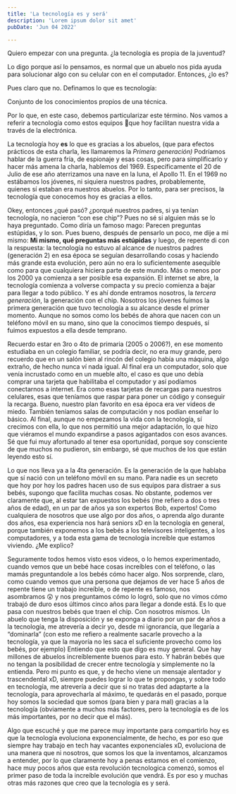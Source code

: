 ```yaml
---
title: 'La tecnología es y será'
description: 'Lorem ipsum dolor sit amet'
pubDate: 'Jun 04 2022'

---
```

Quiero empezar con una pregunta. ¿la tecnología es propia de la juventud?

Lo digo porque así lo pensamos, es normal que un abuelo nos pida ayuda para solucionar algo con su celular con en el computador. Entonces, ¿lo es? 

Pues claro que no. Definamos lo que es tecnología: 

Conjunto de los conocimientos propios de una técnica.

Por lo que, en este caso, debemos particularizar este término. Nos vamos a referir a tecnología como estos equipos 📱que hoy facilitan nuestra vida a través de la electrónica.

La tecnología hoy **es** lo que es gracias a los abuelos, (que para efectos prácticos de esta charla, les llamaremos la *Primera generación)* Podríamos hablar de la guerra fría, de espionaje y esas cosas, pero para simplificarlo y hacer más amena la charla, hablemos del 1969. Específicamente el 20 de Julio de ese año aterrizamos una nave en la luna, el Apollo 11. En el 1969 no estábamos los jóvenes, ni siquiera nuestros padres, probablemente, quienes sí estaban era nuestros abuelos. Por lo tanto, para ser precisos, la tecnología  que conocemos hoy es gracias a ellos.

Okey, entonces ¿qué pasó? ¿porqué nuestros padres, si ya tenían tecnología, no nacieron “con ese chip”? Pues no sé si alguien más se lo haya preguntado. Como diría un famoso mago: Parecen preguntas estúpidas, y lo son. Pues bueno, después de pensarlo un poco, me dije a mi mismo: **Mi mismo, qué preguntas más estúpidas** y luego, de repente di con la respuesta: la tecnología no estuvo al alcance de nuestros padres (generación 2) en esa época se seguían desarrollando cosas y haciendo más grande esta evolución, pero aún no era lo suficientemente asequible como para que cualquiera hiciera parte de este mundo. Más o menos por los 2000 ya comienza a ser posible esa expansión. El internet se abre, la tecnología comienza a volverse compacta y su precio comienza a bajar para llegar a todo público. Y es ahí donde entramos nosotros, la *tercera generación*, la generación con el chip. Nosotros los jóvenes fuimos la primera generación que tuvo tecnología a su alcance desde el primer momento. Aunque no somos como los bebés de ahora que nacen con un teléfono móvil en su mano, sino que la conocimos tiempo después, sí fuimos expuestos a ella desde temprano. 

Recuerdo estar en 3ro o 4to de primaria (2005 o 2006?), en ese momento estudiaba en un colegio familiar, se podría decir, no era muy grande, pero recuerdo que en un salón bien al rincón del colegio había una máquina, algo extraño, de hecho nunca ví nada igual. Al final era un computador, solo que venía incrustado como en un mueble alto, el caso es que uno debía comprar una tarjeta que habilitaba el computador y así podíamos conectarnos a internet. Era como esas tarjetas de recargas para nuestros celulares, esas que teníamos que raspar para poner un código y conseguir la recarga. Bueno, nuestro plan favorito en esa época era ver videos de miedo. También teníamos salas de computación y nos podían enseñar lo básico. Al final, aunque no empezamos la vida con la tecnología, sí crecimos con ella, lo que nos permitió una mejor adaptación, lo que hizo que viéramos el mundo expandirse a pasos agigantados con esos avances. Sé que fui muy afortunado al tener esa oportunidad, porque soy consciente de que muchos no pudieron, sin embargo, sé que muchos de los que están leyendo esto sí.

Lo que nos lleva ya a la 4ta generación. Es la generación de la que hablaba que sí nació con un teléfono móvil en su mano. Para nadie es un secreto que hoy por hoy los padres hacen uso de sus equipos para distraer a sus bebés, supongo que facilita muchas cosas. No obstante, podemos ver claramente que, al estar tan expuestos los bebés (me refiero a dos o tres años de edad), en un par de años ya son expertos Bob, expertos! Como cualquiera de nosotros que use algo por dos años, o aprenda algo durante dos años, esa experiencia nos hará seniors xD en la tecnología en general, porque también exponemos a los bebés a los televisores inteligentes, a los computadores, y a toda esta gama de tecnología increíble que estamos viviendo. ¿Me explico? 

Seguramente todos hemos visto esos videos, o lo hemos experimentado, cuando vemos que un bebé hace cosas increíbles con el teléfono, o las mamás preguntandole a los bebés cómo hacer algo. Nos sorprende, claro, como cuando vemos que una persona que dejamos de ver hace 5 años de repente tiene un trabajo increíble, o de repente es famoso, nos asombramos 😲 y nos preguntamos cómo lo logró, solo que no vimos cómo trabajó de duro esos últimos cinco años para llegar a donde está. Es lo que pasa con nuestros bebés que traen el chip. Con nosotros mismos. Un abuelo que tenga la disposición y se exponga a diario por un par de años a la tecnología, me atrevería a decir yo, desde mi ignorancia, que llegaría a “dominarla” (con esto me refiero a realmente sacarle provecho a la tecnología, ya que la mayoría no les saca el suficiente provecho como los bebés, por ejemplo) Entiendo que esto que digo es muy general. Que hay millones de abuelos increíblemente buenos para esto. Y habrán bebés que no tengan la posibilidad de crecer entre tecnología y simplemente no la entienda. Pero mi punto es que, y de hecho viene un mensaje alentador y trascendental xD, siempre puedes lograr lo que te propongas, y sobre todo en tecnología, me atrevería a decir que si no tratas ded adaptarte a la tecnología, para aprovecharla al máximo, te quedarás en el pasado, porque hoy somos la sociedad que somos (para bien y para mal) gracias a la tecnología (obviamente a muchos más factores, pero la tecnología es de los más importantes, por no decir que el más). 

Algo que escuché y que me parece muy importante para compartirlo hoy es que la tecnología evoluciona exponencialmente, de hecho, es por eso que siempre hay trabajo en tech hay vacantes exponenciales xD, evoluciona de una manera que ni nosotros, que somos los que la inventamos, alcanzamos a entender, por lo que claramente hoy a penas estamos en el comienzo, hace muy pocos años que esta revolución tecnologica comenzó, somos el primer paso de toda la increíble evolución que vendrá. Es por eso y muchas otras más razones que creo que la tecnología es y será.